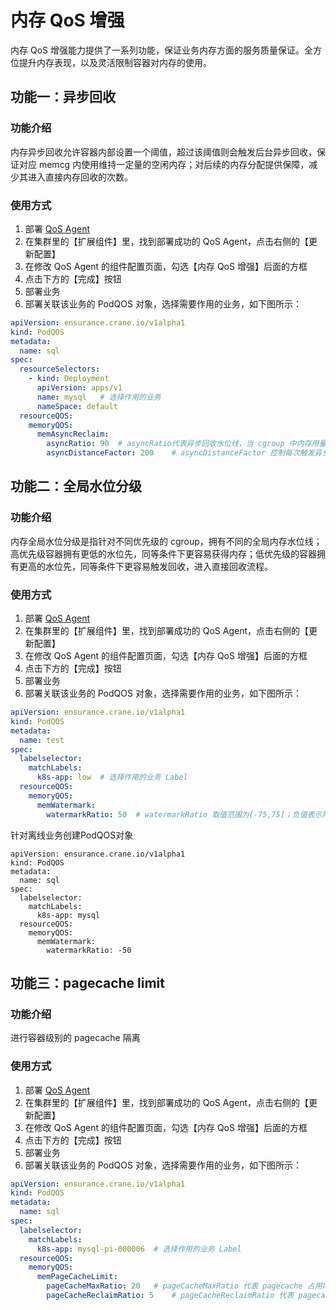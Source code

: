 # 内存 QoS 增强

内存 QoS 增强能力提供了一系列功能，保证业务内存方面的服务质量保证。全方位提升内存表现，以及灵活限制容器对内存的使用。

## 功能一：异步回收

### **功能介绍**

内存异步回收允许容器内部设置一个阈值，超过该阈值则会触发后台异步回收，保证对应 memcg 内使用维持一定量的空闲内存；对后续的内存分配提供保障，减少其进入直接内存回收的次数。

### **使用方式**

1. 部署 [QoS Agent](https://cloud.tencent.com/document/product/457/79774)
2. 在集群里的【扩展组件】里，找到部署成功的 QoS Agent，点击右侧的【更新配置】
3. 在修改 QoS Agent 的组件配置页面，勾选【内存 QoS 增强】后面的方框
4. 点击下方的【完成】按钮
5. 部署业务
6. 部署关联该业务的 PodQOS 对象，选择需要作用的业务，如下图所示：

```yaml
apiVersion: ensurance.crane.io/v1alpha1
kind: PodQOS
metadata:
  name: sql
spec:
  resourceSelectors:
    - kind: Deployment
      apiVersion: apps/v1
      name: mysql	# 选择作用的业务
      nameSpace: default
  resourceQOS:
    memoryQOS:
      memAsyncReclaim:
        asyncRatio: 90	# asyncRatio代表异步回收水位线，当 cgroup 中内存用量超过这个比例开始回收，取值[0-100], 建议设置90以上；默认为0，表示关闭
        asyncDistanceFactor: 200	# asyncDistanceFactor 控制每次触发异步回收的时候，尝试回收的页面总数，默认为1。取值范围为[1, 150000]
```



## 功能二：全局水位分级

### **功能介绍**

内存全局水位分级是指针对不同优先级的 cgroup，拥有不同的全局内存水位线；高优先级容器拥有更低的水位先，同等条件下更容易获得内存；低优先级的容器拥有更高的水位先，同等条件下更容易触发回收，进入直接回收流程。

### **使用方式**

1. 部署 [QoS Agent](https://cloud.tencent.com/document/product/457/79774)
2. 在集群里的【扩展组件】里，找到部署成功的 QoS Agent，点击右侧的【更新配置】
3. 在修改 QoS Agent 的组件配置页面，勾选【内存 QoS 增强】后面的方框
4. 点击下方的【完成】按钮
5. 部署业务
6. 部署关联该业务的 PodQOS 对象，选择需要作用的业务，如下图所示：

```yaml
apiVersion: ensurance.crane.io/v1alpha1
kind: PodQOS
metadata:
  name: test
spec:
  labelselector:
    matchLabels:
      k8s-app: low	# 选择作用的业务 Label 
  resourceQOS:
    memoryQOS:
      memWatermark:
        watermarkRatio: 50	# watermarkRatio 取值范围为[-75,75]；负值表示降低水位，主要针对在线容器；正值表示抬升水位；主要针对离线容器；
```







针对离线业务创建PodQOS对象



```
apiVersion: ensurance.crane.io/v1alpha1
kind: PodQOS
metadata:
  name: sql
spec:
  labelselector:
    matchLabels:
      k8s-app: mysql
  resourceQOS:
    memoryQOS:
      memWatermark:
        watermarkRatio: -50
```











## 功能三：pagecache limit

### **功能介绍**

进行容器级别的 pagecache 隔离

### **使用方式**

1. 部署 [QoS Agent](https://cloud.tencent.com/document/product/457/79774)
2. 在集群里的【扩展组件】里，找到部署成功的 QoS Agent，点击右侧的【更新配置】
3. 在修改 QoS Agent 的组件配置页面，勾选【内存 QoS 增强】后面的方框
4. 点击下方的【完成】按钮
5. 部署业务
6. 部署关联该业务的 PodQOS 对象，选择需要作用的业务，如下图所示：

```yaml
apiVersion: ensurance.crane.io/v1alpha1
kind: PodQOS
metadata:
  name: sql
spec:
  labelselector:
    matchLabels:
      k8s-app: mysql-pi-000006	# 选择作用的业务 Label 
  resourceQOS:
    memoryQOS:
      memPageCacheLimit:
        pageCacheMaxRatio: 20	# pageCacheMaxRatio 代表 pagecache 占用内存限额的最大比例，基于当前 memory 的限制值，所以如果要使用这个特性，limits 中必须有 memory 的限制。比如 Pod 内存限制10GB，pageCacheMaxRatio 占20%，就是限制 pagecache 最多使用2GB。
        pageCacheReclaimRatio: 5	# pageCacheReclaimRatio 代表 pagecache 超额后的回收比例，具体是指占 pagecache 最多使用量的比例。
```
